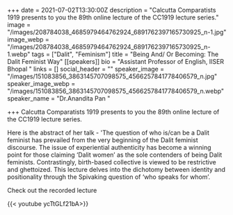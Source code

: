 +++
date = 2021-07-02T13:30:00Z
description = "Calcutta Comparatists 1919 presents to you the 89th online lecture of the CC1919 lecture series."
image = "/images/208784038_4685979464762924_6891762397165730925_n-1.jpg"
image_webp = "/images/208784038_4685979464762924_6891762397165730925_n-1.webp"
tags = ["Dalit", "Feminism"]
title = "Being And/ Or Becoming: The Dalit Feminist Way"
[[speakers]]
bio = "Assistant Professor of English, IISER Bhopal "
links = []
social_header = ""
speaker_image = "/images/151083856_3863145707098575_4566257841778406579_n.jpg"
speaker_image_webp = "/images/151083856_3863145707098575_4566257841778406579_n.webp"
speaker_name = "Dr.Anandita Pan "

+++
Calcutta Comparatists 1919 presents to you the 89th online lecture of the CC1919 lecture series.

Here is the abstract of her talk - 'The question of who is/can be a Dalit feminist has prevailed from the very beginning of the Dalit feminist discourse. The issue of experiential authenticity has become a winning point for those claiming ‘Dalit women’ as the sole contenders of being Dalit feminists. Contrastingly, birth-based collective is viewed to be restrictive and ghettoized. This lecture delves into the dichotomy between identity and positionality through the Spivaking question of ‘who speaks for whom’.

Check out the recorded lecture

{{< youtube ycTtGLf21bA>}}